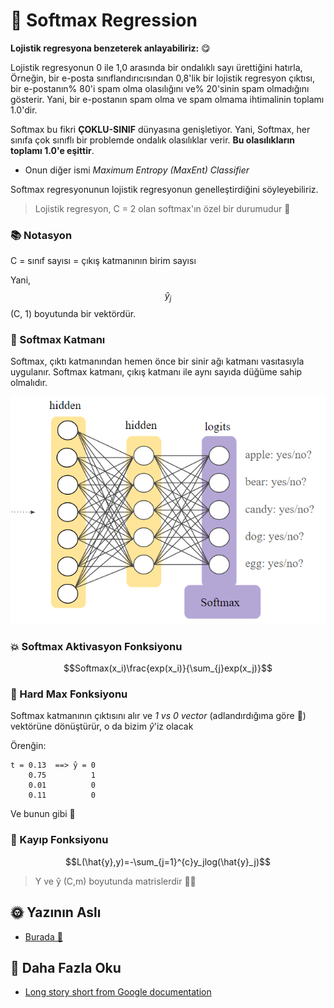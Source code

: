# 🎨 Softmax Regression

**Lojistik regresyona benzeterek anlayabiliriz:** 😋

Lojistik regresyonun 0 ile 1,0 arasında bir ondalıklı sayı ürettiğini hatırla, Örneğin, bir e-posta sınıflandırıcısından 0,8'lik bir lojistik regresyon çıktısı, bir e-postanın% 80'i spam olma olasılığını ve% 20'sinin spam olmadığını gösterir. Yani, bir e-postanın spam olma ve spam olmama ihtimalinin toplamı 1.0'dir.

Softmax bu fikri **ÇOKLU-SINIF** dünyasına genişletiyor. Yani, Softmax, her sınıfa çok sınıflı bir problemde ondalık olasılıklar verir. **Bu olasılıkların toplamı 1.0'e eşittir**.

* Onun diğer ismi _Maximum Entropy \(MaxEnt\) Classifier_

Softmax regresyonunun lojistik regresyonun genelleştirdiğini söyleyebiliriz.

> Lojistik regresyon, C = 2 olan softmax'ın özel bir durumudur 🤔

### 📚 Notasyon

C = sınıf sayısı = çıkış katmanının birim sayısı

Yani, $$\hat{y}_j$$ \(C, 1\) boyutunda bir vektördür.

### 🎨 Softmax Katmanı

Softmax, çıktı katmanından hemen önce bir sinir ağı katmanı vasıtasıyla uygulanır. Softmax katmanı, çıkış katmanı ile aynı sayıda düğüme sahip olmalıdır.

![](../.gitbook/assets/SoftmaxLayer.png)

### 💥 Softmax Aktivasyon Fonksiyonu

$$Softmax(x_i)\frac{exp(x_i)}{\sum_{j}exp(x_j)}$$

### 🔨 Hard Max Fonksiyonu

Softmax katmanının çıktısını alır ve _1 vs 0 vector_ \(adlandırdığıma göre 🤭\) vektörüne dönüştürür, o da bizim _ŷ_'iz olacak

Örenğin:

```text
t = 0.13  ==> ̂y = 0
    0.75          1
    0.01          0
    0.11          0
```

Ve bunun gibi 🐾

### 🔎 Kayıp Fonksiyonu

$$L(\hat{y},y)=-\sum_{j=1}^{c}y_jlog(\hat{y}_j)$$

> Y ve ŷ \(C,m\) boyutunda matrislerdir 👩‍🔧

## 🌞 Yazının Aslı

* [Burada 🐾](https://dl.asmaamir.com/0-nnconcepts/7-multiclassclassification)

## 🧐 Daha Fazla Oku

* [Long story short from Google documentation](https://developers.google.com/machine-learning/crash-course/multi-class-neural-networks/softmax)

